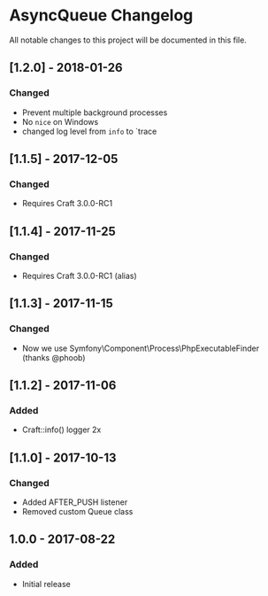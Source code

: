 # AsyncQueue Changelog

All notable changes to this project will be documented in this file.

## [1.2.0] - 2018-01-26
### Changed
- Prevent multiple background processes
- No `nice` on Windows
- changed log level from `info` to `trace 

## [1.1.5] - 2017-12-05
### Changed
- Requires Craft 3.0.0-RC1

## [1.1.4] - 2017-11-25
### Changed
- Requires Craft 3.0.0-RC1 (alias)

## [1.1.3] - 2017-11-15
### Changed
- Now we use Symfony\Component\Process\PhpExecutableFinder (thanks @phoob)


## [1.1.2] - 2017-11-06
### Added
- Craft::info() logger 2x


## [1.1.0] - 2017-10-13

### Changed
- Added AFTER_PUSH listener
- Removed custom Queue class


## 1.0.0 - 2017-08-22
### Added
- Initial release
